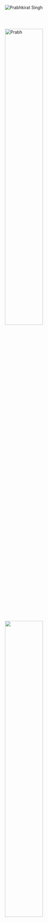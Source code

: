 <!-- ![Prabhkirat Singh-2](https://user-images.githubusercontent.com/78585333/202916458-882d848b-cd41-405d-b3e3-d299bb4d9c2f.png) -->
![Prabhkirat Singh](https://user-images.githubusercontent.com/78585333/202975011-258fde0c-f09e-4671-b335-5f5213deff50.png)


<br>
<br>

<a href="#"><img align="left" src="https://github-readme-stats.vercel.app/api/top-langsusername=Prabhkirat0530&show_icons=true&locale=en&layout=compact&theme=dark" alt="Prabh" width="50%"/></a>
<a href="#"><img src="https://github-readme-stats.vercel.app/api?username=Prabhkirat0530&show_icons=true&count_private=true&theme=dark" width="50%"></a>
